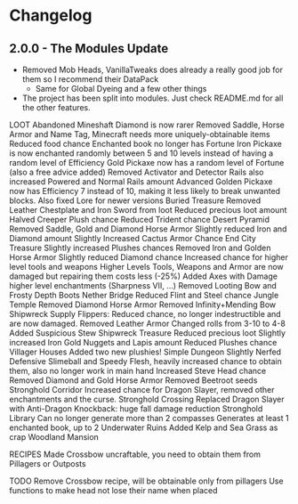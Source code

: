 # Changelog

## 2.0.0 - The Modules Update

* Removed Mob Heads, VanillaTweaks does already a really good job for them so I recommend their DataPack
	* Same for Global Dyeing and a few other things
* The project has been split into modules. Just check README.md for all the other features.

LOOT
Abandoned Mineshaft
	Diamond is now rarer
	Removed Saddle, Horse Armor and Name Tag, Minecraft needs more uniquely-obtainable items
	Reduced food chance
	Enchanted book no longer has Fortune
	Iron Pickaxe is now enchanted randomly between 5 and 10 levels instead of having a random level of Efficiency
	Gold Pickaxe now has a random level of Fortune (also a free advice added)
	Removed Activator and Detector Rails also increased Powered and Normal Rails amount
	Advanced Golden Pickaxe now has Efficiency 7 instead of 10, making it less likely to break unwanted blocks. Also fixed Lore for newer versions
Buried Treasure
	Removed Leather Chestplate and Iron Sword from loot
	Reduced precious loot amount
	Halved Creeper Plush chance
	Reduced Trident chance
Desert Pyramid
	Removed Saddle, Gold and Diamond Horse Armor
	Slightly reduced Iron and Diamond amount
	Slightly Increased Cactus Armor Chance
End City Treasure
	Slightly increased Plushes chances
	Removed Iron and Golden Horse Armor
	Slightly reduced Diamond chance
	Increased chance for higher level tools and weapons
	Higher Levels Tools, Weapons and Armor are now damaged but repairing them costs less (-25%)
	Added Axes with Damage higher level enchantments (Sharpness VII, ...)
	Removed Looting Bow and Frosty Depth Boots
Nether Bridge
	Reduced Flint and Steel chance
Jungle Temple
	Removed Diamond Horse Armor
	Removed Infinity+Mending Bow
Shipwreck Supply
	Flippers: Reduced chance, no longer indestructible and are now damaged.
	Removed Leather Armor
	Changed rolls from 3-10 to 4-8
	Added Suspicious Stew
Shipwreck Treasure
	Reduced precious loot
	Slightly increased Iron Gold Nuggets and Lapis amount
	Reduced Plushes chance
Villager Houses
	Added two new plushies!
Simple Dungeon
	Slightly Nerfed Defensive Slimeball and Speedy Flesh, heavily increased chance to obtain them, also no longer work in main hand
	Increased Steve Head chance
	Removed Diamond and Gold Horse Armor
	Removed Beetroot seeds
Stronghold Corridor
	Increased chance for Dragon Slayer, removed other enchantments and the curse.
Stronghold Crossing
	Replaced Dragon Slayer with Anti-Dragon Knockback: huge fall damage reduction
Stronghold Library
	Can no longer generate more than 2 compasses
	Generates at least 1 enchanted book, up to 2
Underwater Ruins
	Added Kelp and Sea Grass as crap
Woodland Mansion
	
RECIPES
	Made Crossbow uncraftable, you need to obtain them from Pillagers or Outposts
	
TODO 
Remove Crossbow recipe, will be obtainable only from pillagers
Use functions to make head not lose their name when placed